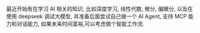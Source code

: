 最近开始有在学习 AI 相关的知识, 比如深度学习, 线性代数, 微分, 偏微分, 以及在使用 deepseek 调试大模型,
并准备后面尝试自己做一个 AI Agent, 支持 MCP 能力和对话能力, 如果未来时间富裕,可以考虑做个智能工作流.
